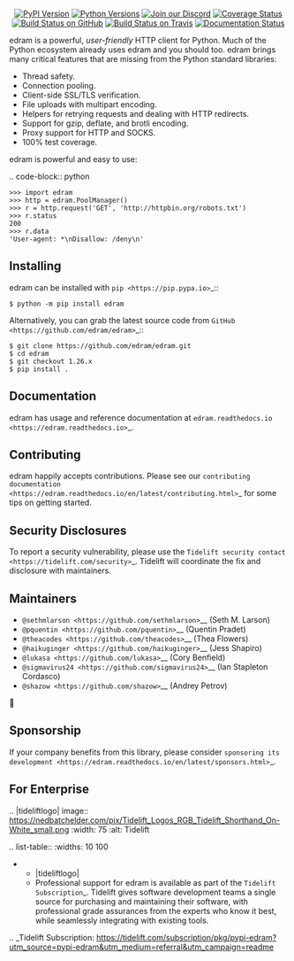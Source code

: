    <p align="center">
      <a href="https://pypi.org/project/edram"><img alt="PyPI Version" src="https://img.shields.io/pypi/v/edram.svg?maxAge=86400" /></a>
      <a href="https://pypi.org/project/edram"><img alt="Python Versions" src="https://img.shields.io/pypi/pyversions/edram.svg?maxAge=86400" /></a>
      <a href="https://discord.gg/CHEgCZN"><img alt="Join our Discord" src="https://img.shields.io/discord/756342717725933608?color=%237289da&label=discord" /></a>
      <a href="https://codecov.io/gh/edram/edram"><img alt="Coverage Status" src="https://img.shields.io/codecov/c/github/edram/edram.svg" /></a>
      <a href="https://github.com/edram/edram/actions?query=workflow%3ACI"><img alt="Build Status on GitHub" src="https://github.com/edram/edram/workflows/CI/badge.svg" /></a>
      <a href="https://travis-ci.org/edram/edram"><img alt="Build Status on Travis" src="https://travis-ci.org/edram/edram.svg?branch=master" /></a>
      <a href="https://edram.readthedocs.io"><img alt="Documentation Status" src="https://readthedocs.org/projects/edram/badge/?version=latest" /></a>
   </p>

edram is a powerful, *user-friendly* HTTP client for Python. Much of the
Python ecosystem already uses edram and you should too.
edram brings many critical features that are missing from the Python
standard libraries:

- Thread safety.
- Connection pooling.
- Client-side SSL/TLS verification.
- File uploads with multipart encoding.
- Helpers for retrying requests and dealing with HTTP redirects.
- Support for gzip, deflate, and brotli encoding.
- Proxy support for HTTP and SOCKS.
- 100% test coverage.

edram is powerful and easy to use:

.. code-block:: python

    >>> import edram
    >>> http = edram.PoolManager()
    >>> r = http.request('GET', 'http://httpbin.org/robots.txt')
    >>> r.status
    200
    >>> r.data
    'User-agent: *\nDisallow: /deny\n'


Installing
----------

edram can be installed with `pip <https://pip.pypa.io>`_::

    $ python -m pip install edram

Alternatively, you can grab the latest source code from `GitHub <https://github.com/edram/edram>`_::

    $ git clone https://github.com/edram/edram.git
    $ cd edram
    $ git checkout 1.26.x
    $ pip install .


Documentation
-------------

edram has usage and reference documentation at `edram.readthedocs.io <https://edram.readthedocs.io>`_.


Contributing
------------

edram happily accepts contributions. Please see our
`contributing documentation <https://edram.readthedocs.io/en/latest/contributing.html>`_
for some tips on getting started.


Security Disclosures
--------------------

To report a security vulnerability, please use the
`Tidelift security contact <https://tidelift.com/security>`_.
Tidelift will coordinate the fix and disclosure with maintainers.


Maintainers
-----------

- `@sethmlarson <https://github.com/sethmlarson>`__ (Seth M. Larson)
- `@pquentin <https://github.com/pquentin>`__ (Quentin Pradet)
- `@theacodes <https://github.com/theacodes>`__ (Thea Flowers)
- `@haikuginger <https://github.com/haikuginger>`__ (Jess Shapiro)
- `@lukasa <https://github.com/lukasa>`__ (Cory Benfield)
- `@sigmavirus24 <https://github.com/sigmavirus24>`__ (Ian Stapleton Cordasco)
- `@shazow <https://github.com/shazow>`__ (Andrey Petrov)

👋


Sponsorship
-----------

If your company benefits from this library, please consider `sponsoring its
development <https://edram.readthedocs.io/en/latest/sponsors.html>`_.


For Enterprise
--------------

.. |tideliftlogo| image:: https://nedbatchelder.com/pix/Tidelift_Logos_RGB_Tidelift_Shorthand_On-White_small.png
   :width: 75
   :alt: Tidelift

.. list-table::
   :widths: 10 100

   * - |tideliftlogo|
     - Professional support for edram is available as part of the `Tidelift
       Subscription`_.  Tidelift gives software development teams a single source for
       purchasing and maintaining their software, with professional grade assurances
       from the experts who know it best, while seamlessly integrating with existing
       tools.

.. _Tidelift Subscription: https://tidelift.com/subscription/pkg/pypi-edram?utm_source=pypi-edram&utm_medium=referral&utm_campaign=readme
